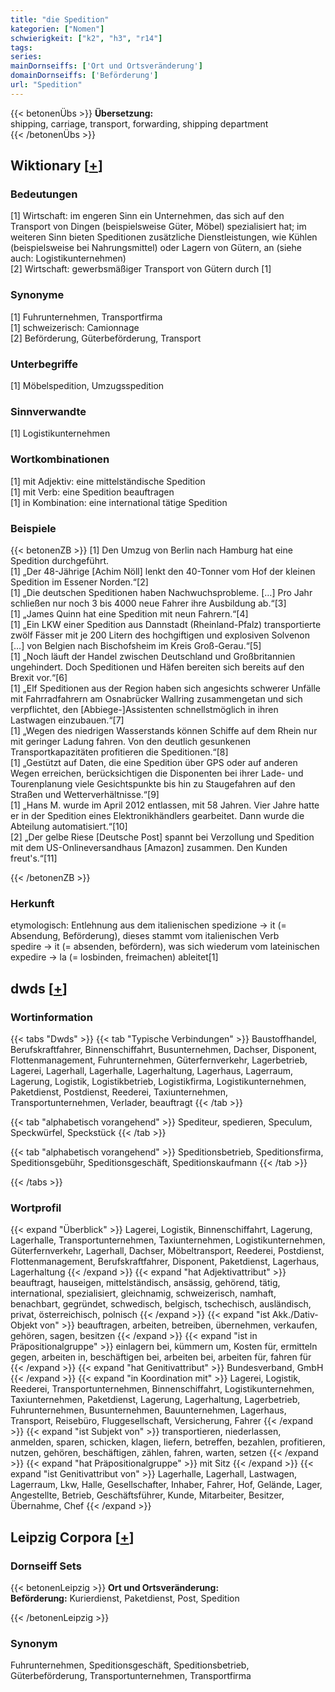 ```yaml
---
title: "die Spedition"
kategorien: ["Nomen"]
schwierigkeit: ["k2", "h3", "r14"]
tags:
series:
mainDornseiffs: ['Ort und Ortsveränderung']
domainDornseiffs: ['Beförderung']
url: "Spedition"
---
```


{{< betonenÜbs >}}
**Übersetzung:**  
shipping, carriage, transport, forwarding, shipping  department  
{{< /betonenÜbs >}}

## Wiktionary [[+](https://de.wiktionary.org/wiki/Spedition)]

### Bedeutungen
[1] Wirtschaft: im engeren Sinn ein Unternehmen, das sich auf den Transport von Dingen (beispielsweise Güter, Möbel) spezialisiert hat; im weiteren Sinn bieten Speditionen zusätzliche Dienstleistungen, wie Kühlen (beispielsweise bei Nahrungsmittel) oder Lagern von Gütern, an (siehe auch: Logistikunternehmen)  
[2] Wirtschaft: gewerbsmäßiger Transport von Gütern durch [1]  

### Synonyme
[1] Fuhrunternehmen, Transportfirma  
[1] schweizerisch: Camionnage  
[2] Beförderung, Güterbeförderung, Transport  

### Unterbegriffe
[1] Möbelspedition, Umzugsspedition  

### Sinnverwandte
[1] Logistikunternehmen  

### Wortkombinationen
[1] mit Adjektiv: eine mittelständische Spedition  
[1] mit Verb: eine Spedition beauftragen  
[1] in Kombination: eine international tätige Spedition  

### Beispiele
{{< betonenZB >}}
[1] Den Umzug von Berlin nach Hamburg hat eine Spedition durchgeführt.  
[1] „Der 48-Jährige [Achim Nöll] lenkt den 40-Tonner vom Hof der kleinen Spedition im Essener Norden.“[2]  
[1] „Die deutschen Speditionen haben Nachwuchsprobleme. […] Pro Jahr schließen nur noch 3 bis 4000 neue Fahrer ihre Ausbildung ab.“[3]  
[1] „James Quinn hat eine Spedition mit neun Fahrern.“[4]  
[1] „Ein LKW einer Spedition aus Dannstadt (Rheinland-Pfalz) transportierte zwölf Fässer mit je 200 Litern des hochgiftigen und explosiven Solvenon […] von Belgien nach Bischofsheim im Kreis Groß-Gerau.“[5]  
[1] „Noch läuft der Handel zwischen Deutschland und Großbritannien ungehindert. Doch Speditionen und Häfen bereiten sich bereits auf den Brexit vor.“[6]  
[1] „Elf Speditionen aus der Region haben sich angesichts schwerer Unfälle mit Fahrradfahrern am Osnabrücker Wallring zusammengetan und sich verpflichtet, den [Abbiege-]Assistenten schnellstmöglich in ihren Lastwagen einzubauen.“[7]  
[1] „Wegen des niedrigen Wasserstands können Schiffe auf dem Rhein nur mit geringer Ladung fahren. Von den deutlich gesunkenen Transportkapazitäten profitieren die Speditionen.“[8]  
[1] „Gestützt auf Daten, die eine Spedition über GPS oder auf anderen Wegen erreichen, berücksichtigen die Disponenten bei ihrer Lade- und Tourenplanung viele Gesichtspunkte bis hin zu Staugefahren auf den Straßen und Wetterverhältnisse.“[9]  
[1] „Hans M. wurde im April 2012 entlassen, mit 58 Jahren. Vier Jahre hatte er in der Spedition eines Elektronikhändlers gearbeitet. Dann wurde die Abteilung automatisiert.“[10]  
[2] „Der gelbe Riese [Deutsche Post] spannt bei Verzollung und Spedition mit dem US-Onlineversandhaus [Amazon] zusammen. Den Kunden freut's.“[11]  

{{< /betonenZB >}}
### Herkunft
etymologisch: Entlehnung aus dem italienischen spedizione → it (= Absendung, Beförderung), dieses stammt vom italienischen Verb spedire → it (= absenden, befördern), was sich wiederum vom lateinischen expedire → la (= losbinden, freimachen) ableitet[1]  



## dwds [[+](https://www.dwds.de/wb/Spedition)]

### Wortinformation
{{< tabs "Dwds" >}}
{{< tab "Typische Verbindungen" >}}
Baustoffhandel, Berufskraftfahrer, Binnenschiffahrt, Busunternehmen, Dachser, Disponent, Flottenmanagement, Fuhrunternehmen, Güterfernverkehr, Lagerbetrieb, Lagerei, Lagerhall, Lagerhalle, Lagerhaltung, Lagerhaus, Lagerraum, Lagerung, Logistik, Logistikbetrieb, Logistikfirma, Logistikunternehmen, Paketdienst, Postdienst, Reederei, Taxiunternehmen, Transportunternehmen, Verlader, beauftragt
{{< /tab >}}

{{< tab "alphabetisch vorangehend" >}}
Spediteur, spedieren, Speculum, Speckwürfel, Speckstück
{{< /tab >}}

{{< tab "alphabetisch vorangehend" >}}
Speditionsbetrieb, Speditionsfirma, Speditionsgebühr, Speditionsgeschäft, Speditionskaufmann
{{< /tab >}}

{{< /tabs >}}

### Wortprofil
{{< expand "Überblick" >}} Lagerei, Logistik, Binnenschiffahrt, Lagerung, Lagerhalle, Transportunternehmen, Taxiunternehmen, Logistikunternehmen, Güterfernverkehr, Lagerhall, Dachser, Möbeltransport, Reederei, Postdienst, Flottenmanagement, Berufskraftfahrer, Disponent, Paketdienst, Lagerhaus, Lagerhaltung {{< /expand >}}
{{< expand "hat Adjektivattribut" >}} beauftragt, hauseigen, mittelständisch, ansässig, gehörend, tätig, international, spezialisiert, gleichnamig, schweizerisch, namhaft, benachbart, gegründet, schwedisch, belgisch, tschechisch, ausländisch, privat, österreichisch, polnisch {{< /expand >}}
{{< expand "ist Akk./Dativ-Objekt von" >}} beauftragen, arbeiten, betreiben, übernehmen, verkaufen, gehören, sagen, besitzen {{< /expand >}}
{{< expand "ist in Präpositionalgruppe" >}} einlagern bei, kümmern um, Kosten für, ermitteln gegen, arbeiten in, beschäftigen bei, arbeiten bei, arbeiten für, fahren für {{< /expand >}}
{{< expand "hat Genitivattribut" >}} Bundesverband, GmbH {{< /expand >}}
{{< expand "in Koordination mit" >}} Lagerei, Logistik, Reederei, Transportunternehmen, Binnenschiffahrt, Logistikunternehmen, Taxiunternehmen, Paketdienst, Lagerung, Lagerhaltung, Lagerbetrieb, Fuhrunternehmen, Busunternehmen, Bauunternehmen, Lagerhaus, Transport, Reisebüro, Fluggesellschaft, Versicherung, Fahrer {{< /expand >}}
{{< expand "ist Subjekt von" >}} transportieren, niederlassen, anmelden, sparen, schicken, klagen, liefern, betreffen, bezahlen, profitieren, nutzen, gehören, beschäftigen, zählen, fahren, warten, setzen {{< /expand >}}
{{< expand "hat Präpositionalgruppe" >}} mit Sitz {{< /expand >}}
{{< expand "ist Genitivattribut von" >}} Lagerhalle, Lagerhall, Lastwagen, Lagerraum, Lkw, Halle, Gesellschafter, Inhaber, Fahrer, Hof, Gelände, Lager, Angestellte, Betrieb, Geschäftsführer, Kunde, Mitarbeiter, Besitzer, Übernahme, Chef {{< /expand >}}

## Leipzig Corpora [[+](https://corpora.uni-leipzig.de/en/res?word=Spedition&corpusId=deu_newscrawl-public_2018)]

### Dornseiff Sets
{{< betonenLeipzig >}}
**Ort und Ortsveränderung:**  
**Beförderung:** Kurierdienst, Paketdienst, Post, Spedition  

{{< /betonenLeipzig >}}

### Synonym
Fuhrunternehmen, Speditionsgeschäft, Speditionsbetrieb, Güterbeförderung, Transportunternehmen, Transportfirma

